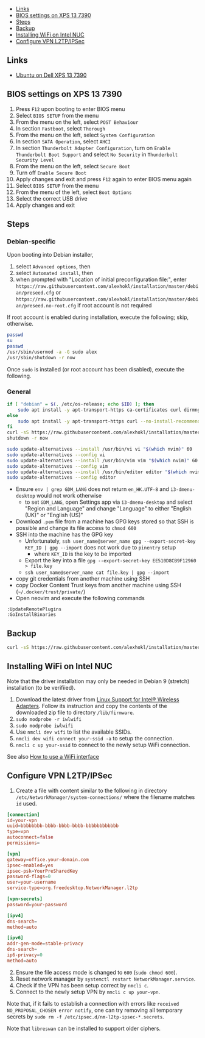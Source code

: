 - [Links](#links)
- [BIOS settings on XPS 13 7390](#bios-settings-on-xps-13-7390)
- [Steps](#steps)
- [Backup](#backup)
- [Installing WiFi on Intel NUC](#installing-wifi-on-intel-nuc)
- [Configure VPN L2TP/IPSec](#configure-vpn-l2tpipsec)

## Links

- [Ubuntu on Dell XPS 13 7390](https://certification.ubuntu.com/hardware/201906-27151)

## BIOS settings on XPS 13 7390

1. Press `F12` upon booting to enter BIOS menu
2. Select `BIOS SETUP` from the menu
3. From the menu on the left, select `POST Behaviour`
4. In section `Fastboot`, select `Thorough`
5. From the menu on the left, select `System Configuration`
6. In section `SATA Operation`, select `AHCI`
7. In section `Thunderbolt Adapter Configuration`, turn on `Enable Thunderbolt
   Boot Support` and select `No Security` in `Thunderbolt Security Level`
8. From the menu on the left, select `Secure Boot`
9. Turn off `Enable Secure Boot`
10. Apply changes and exit and press `F12` again to enter BIOS menu again
11. Select `BIOS SETUP` from the menu
12. From the menu of the left, select `Boot Options`
13. Select the correct USB drive
14. Apply changes and exit

## Steps

### Debian-specific

Upon booting into Debian installer,

1. select `Advanced options`, then
2. select `Automated install`, then
3. when prompted with "Location of initial preconfiguration file:", enter
   `https://raw.githubusercontent.com/alexhokl/installation/master/debian/preseed.cfg`
   or `https://raw.githubusercontent.com/alexhokl/installation/master/debian/preseed.no-root.cfg`
   if root account is not required

If root account is enabled during installation, execute the following; skip, otherwise.

```sh
passwd
su
passwd
/usr/sbin/usermod -a -G sudo alex
/usr/sbin/shutdown -r now
```

Once `sudo` is installed (or root account has been disabled), execute the
following.

### General

```sh
if [ "debian" = $(. /etc/os-release; echo $ID) ]; then
    sudo apt install -y apt-transport-https ca-certificates curl dirmngr --no-install-recommends;
else
    sudo apt install -y apt-transport-https curl --no-install-recommends;
fi
curl -sS https://raw.githubusercontent.com/alexhokl/installation/master/debian/setup.sh | bash
shutdown -r now
```

```sh
sudo update-alternatives --install /usr/bin/vi vi "$(which nvim)" 60
sudo update-alternatives --config vi
sudo update-alternatives --install /usr/bin/vim vim "$(which nvim)" 60
sudo update-alternatives --config vim
sudo update-alternatives --install /usr/bin/editor editor "$(which nvim)" 60
sudo update-alternatives --config editor
```

- Ensure `env | grep GDM_LANG` does not return `en_HK.UTF-8` and
    `i3-dmenu-desktop` would not work otherwise
  - to set `GDM_LANG`, open Settings app via `i3-dmenu-desktop` and select
      "Region and Language" and change "Language" to either "English (UK)" or
      "English (US)"
- Download `.pem` file from a machine has GPG keys stored so that SSH is
    possible and change its file access to `chmod 600`
- SSH into the machine has the GPG key
  - Unfortunately, `ssh user_name@server_name gpg --export-secret-key KEY_ID | gpg --import`
      does not work due to `pinentry` setup
    - where `KEY_ID` is the key to be imported
  - Export the key into a file
    `gpg --export-secret-key EE510D8CB9F12960 > file.key`
  - `ssh user_name@server_name cat file.key | gpg --import`
- copy git credentials from another machine using SSH
- copy Docker Content Trust keys from another machine using SSH
    (`~/.docker/trust/private/`)
- Open neovim and execute the following commands

```
:UpdateRemotePlugins
:GoInstallBinaries
```

## Backup

```sh
curl -sS https://raw.githubusercontent.com/alexhokl/installation/master/debian/backup.sh | bash
```

## Installing WiFi on Intel NUC

Note that the driver installation may only be needed in Debian 9 (stretch)
installation (to be verifiied).

1. Download the latest driver from [Linux Support for Intel® Wireless
   Adapters](https://www.intel.com/content/www/us/en/support/articles/000005511/network-and-i-o/wireless-networking.html).
   Follow its instruction and copy the contents of the downloaded zip file to
   directory `/lib/firmware`.
2. `sudo modprobe -r iwlwifi`
3. `sudo modprobe iwlwifi`
4. Use `nmcli dev wifi` to list the available SSIDs.
5. `nmcli dev wifi connect your-ssid -a` to setup the connection.
6. `nmcli c up your-ssid` to connect to the newly setup WiFi connection.

See also [How to use a WiFi interface](https://wiki.debian.org/WiFi/HowToUse)

## Configure VPN L2TP/IPSec

1. Create a file with content similar to the following in directory
   `/etc/NetworkManager/system-connections/` where the filename matches `id`
   used.

```conf
[connection]
id=your-vpn
uuid=bbbbbbbb-bbbb-bbbb-bbbb-bbbbbbbbbbbb
type=vpn
autoconnect=false
permissions=

[vpn]
gateway=office.your-domain.com
ipsec-enabled=yes
ipsec-psk=YourPreSharedKey
password-flags=0
user=your-username
service-type=org.freedesktop.NetworkManager.l2tp

[vpn-secrets]
password=your-password

[ipv4]
dns-search=
method=auto

[ipv6]
addr-gen-mode=stable-privacy
dns-search=
ip6-privacy=0
method=auto
```

2. Ensure the file access mode is changed to `600` (`sudo chmod 600`).
3. Reset network manager by `systemctl restart NetworkManager.service`.
4. Check if the VPN has been setup correct by `nmcli c`.
5. Connect to the newly setup VPN by `nmcli c up your-vpn`.

Note that, if it fails to establish a connection with errors like `received
NO_PROPOSAL_CHOSEN error notify`, one can try removing all temporary secrets
by `sudo rm -f /etc/ipsec.d/nm-l2tp-ipsec-*.secrets`.

Note that `libreswan` can be installed to support older ciphers.
